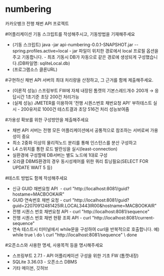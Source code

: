 # numbering
카카오뱅크 전행 채번 API 프로젝트


#어플리케이션 기동 스크립트를 작성해주시고, 기동방법을 기재해주세요

* (기동 스크립트) java -jar api-numbering-0.0.1-SNAPSHOT.jar --spring.profiles.active=local - jar 파일이 위치한 경로에서 local 프로필 옵션을 주고 기동합니다. - 최초 기동시 DB가 자동으로 같은 경로에 생성되게 구성했습니다.(DB파일명:  sqliteLocal.db)
* (프로그램소스 클론URL) 


#구현하신 채번 API 서버의 최대 처리량을 산정하고, 그 근거를 함께 제출해주세요.

* (이론적 성능) 스프링부트 FW에 자체 내장된 톰캣의 기본스레드개수 200개 → 응답시간 1초기준 초당 200건 처리가능 
* (실제 성능) JMETER를 이용하여 '전행 시퀀스번호 채번요청 API' 부하테스트 실시 - 200유저로 1000건 테스트결과 초당 516건 처리 성능보여줌


#가용성 확보를 위한 구성방안을 제출해주세요

* 채번 API 서버는 전행 모든 어플리케이션에서 공통적으로 참조하는 서버로써 가용성이 중요
* 최소 2중화 이상의 물리적노드 분리를 통해 인스턴스를 분산 구성하고
* L4 스위치를 통한 로드 발란싱을 실시(least-connection)
* 실환경에 구성할때 DB서버는 별도 노드에 1대로 구성
* 오라클 DBMS환경의 경우 동시성제어를 위한 쿼리 튜닝필요(SELECT FOR UPDATE WAIT 5 등)



#테스트 방법도 함께 작성해주세요

* 신규 GUID 채번요청 API  - curl "http://localhost:8081/guid?hostame=MACBOOKAIR"
* GUID 연속번호 채번 요청 - curl "http://localhost:8081/guid?guid=22070912481425IR.LOCAL3443IR00&hostname=MACBOOKAIR"
* 전행 시퀀스 번호 채번요청 API - curl "http://localhost:8081/sequence"
* 전행 시퀀스 번호 채번 현황 조회 API - curl "http://localhost:8081/current-sequence"
* 연속 테스트시 터미널에서 while문을 구성하여 curl을 반복적으로 호출합니다. 예) while true \ do \ curl "http://localhost:8081/sequence" \ done


#오픈소스와 사용한 명세, 사용목적 등을 명시해주세요

* 스프링부트 2.7.1 - API 어플리케이션 구성을 위한 기초 FW (톰캣내장)
* SQLite 3.36.03 - 오픈소스 DBMS
* 기타 메이븐, 깃허브 
